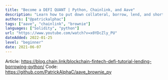 ```yaml
---
title: "Become a DEFI QUANT | Python, Chainlink, and Aave"
description: "Learn how to put down collateral, borrow, lend, and short sell assets in the defi relam. A MUCH easier experience for anyone looking to create financial instruments. "
authors: ["@patrickalphac"]
tags: ["aave", "chainlink", "brownie"]
languages: ["Solidity", "python"]
url: "https://www.youtube.com/watch?v=x0YDcZly_PU"
dateAdded: 2022-01-25
level: "beginner"
date: 2021-06-07
---
```


Article: https://blog.chain.link/blockchain-fintech-defi-tutorial-lending-borrowing-python/
Code: https://github.com/PatrickAlphaC/aave_brownie_py
